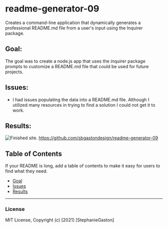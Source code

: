 # readme-generator-09
Creates a command-line application that dynamically generates a professional README.md file from a user's input using the Inquirer package.

## Goal:
The goal was to create a node.js app that uses the inquirer package prompts to customize a README.md file that could be used for future projects.

## Issues:
- I had issues populating the data into a README.md file. Although I utilized many resources in trying to find a solution I could not get it to work. 

## Results:

![Finished site.](./assets/readme-generator-screen-shot)
https://github.com/sbgastondesign/readme-generator-09

## Table of Contents
If your README is long, add a table of contents to make it easy for users to find what they need.
- [Goal](#Goal)
- [Issues](#Issues)
- [Results](#Results)


_____
### License
MIT License, Copyright (c) [2021] [StephanieGaston]